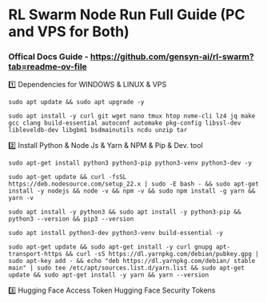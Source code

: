 # RL Swarm Node Run Full Guide (PC and VPS for Both)

### Offical Docs Guide - https://github.com/gensyn-ai/rl-swarm?tab=readme-ov-file

1️⃣ Dependencies for WINDOWS & LINUX & VPS
```
sudo apt update && sudo apt upgrade -y
```
```
sudo apt install -y curl git wget nano tmux htop nvme-cli lz4 jq make gcc clang build-essential autoconf automake pkg-config libssl-dev libleveldb-dev libgbm1 bsdmainutils ncdu unzip tar
```

2️⃣ Install Python & Node Js & Yarn & NPM & Pip & Dev. tool
```
sudo apt-get install python3 python3-pip python3-venv python3-dev -y
```
```
sudo apt-get update && curl -fsSL https://deb.nodesource.com/setup_22.x | sudo -E bash - && sudo apt-get install -y nodejs && node -v && npm -v && sudo npm install -g yarn && yarn -v
```
```
sudo apt install -y python3 && sudo apt install -y python3-pip && python3 --version && pip3 --version
```
```
sudo apt install python3-dev python3-venv build-essential -y
```
```
sudo apt-get update && sudo apt-get install -y curl gnupg apt-transport-https && curl -sS https://dl.yarnpkg.com/debian/pubkey.gpg | sudo apt-key add - && echo "deb https://dl.yarnpkg.com/debian/ stable main" | sudo tee /etc/apt/sources.list.d/yarn.list && sudo apt-get update && sudo apt-get install -y yarn && yarn --version
```

3️⃣ Hugging Face Access Token
Hugging Face Security Tokens

